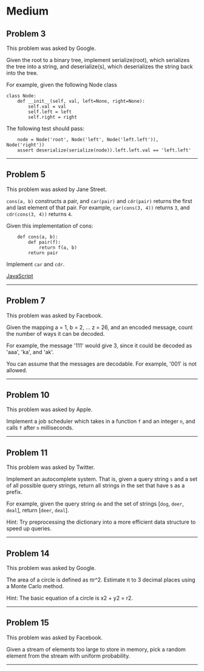 # Medium

## Problem 3

This problem was asked by Google.

Given the root to a binary tree, implement serialize(root), which serializes the tree into a string, and deserialize(s), which deserializes the string back into the tree.

For example, given the following Node class

```
class Node:
    def __init__(self, val, left=None, right=None):
        self.val = val
        self.left = left
        self.right = right
```

The following test should pass:

```
    node = Node('root', Node('left', Node('left.left')), Node('right'))
    assert deserialize(serialize(node)).left.left.val == 'left.left'
```

---

## Problem 5

This problem was asked by Jane Street.

`cons(a, b)` constructs a pair, and `car(pair)` and `cdr(pair)` returns the first and last element of that pair. For example, `car(cons(3, 4))` returns `3`, and `cdr(cons(3, 4))` returns `4`.

Given this implementation of cons:
```
    def cons(a, b):
        def pair(f):
            return f(a, b)
        return pair
```

Implement `car` and `cdr`.

[JavaScript](https://github.com/JeevanJain/DailyCodingProblem/blob/main/Solutions/00-99/05/index.mjs)

---

## Problem 7

This problem was asked by Facebook.

Given the mapping a = 1, b = 2, ... z = 26, and an encoded message, count the number of ways it can be decoded.

For example, the message '111' would give 3, since it could be decoded as 'aaa', 'ka', and 'ak'.

You can assume that the messages are decodable. For example, '001' is not allowed.

---

## Problem 10

This problem was asked by Apple.

Implement a job scheduler which takes in a function `f` and an integer `n`, and calls `f` after `n` milliseconds.

---

## Problem 11

This problem was asked by Twitter.

Implement an autocomplete system. That is, given a query string `s` and a set of all possible query strings, return all strings in the set that have s as a prefix.

For example, given the query string `de` and the set of strings [`dog`, `deer`, `deal`], return [`deer`, `deal`].

Hint: Try preprocessing the dictionary into a more efficient data structure to speed up queries.

---

## Problem 14

This problem was asked by Google.

The area of a circle is defined as πr^2. Estimate π to 3 decimal places using a Monte Carlo method.

Hint: The basic equation of a circle is x2 + y2 = r2.

---

## Problem 15

This problem was asked by Facebook.

Given a stream of elements too large to store in memory, pick a random element from the stream with uniform probability.

---